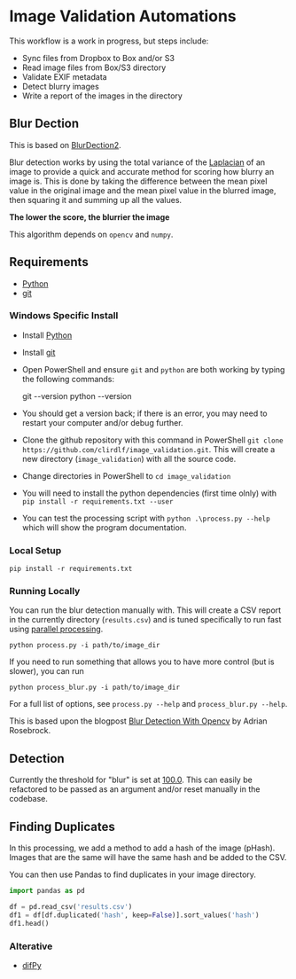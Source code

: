 # Image Validation Automations

This workflow is a work in progress, but steps include:

* Sync files from Dropbox to Box and/or S3
* Read image files from Box/S3 directory
* Validate EXIF metadata
* Detect blurry images
* Write a report of the images in the directory

## Blur Dection

This is based on [BlurDection2](https://github.com/WillBrennan/BlurDetection2).

Blur detection works by using the total variance of the [Laplacian](https://docs.opencv.org/4.9.0/d5/db5/tutorial_laplace_operator.html) of an image to provide a quick and accurate method for scoring how blurry an image is. This is done by taking the difference between the mean pixel value in the original image and the mean pixel value in the blurred image, then squaring it and summing up all the values.

**The lower the score, the blurrier the image**

This algorithm depends on `opencv` and `numpy`.

## Requirements

* [Python](https://www.python.org/downloads/)
* [git](https://www.git-scm.com/downloads)

### Windows Specific Install

* Install [Python](https://www.python.org/downloads/)
* Install [git](https://www.git-scm.com/download/win)
* Open PowerShell and ensure `git` and `python` are both working by typing the following commands:

    git --version
    python --version

* You should get a version back; if there is an error, you may need to restart your computer and/or debug further.
* Clone the github repository with this command in PowerShell `git clone https://github.com/clirdlf/image_validation.git`. This will create a new directory (`image_validation`) with all the source code.
* Change directories in PowerShell to `cd image_validation`
* You will need to install the python dependencies (first time olnly) with `pip install -r requirements.txt --user`
* You can test the processing script with `python .\process.py --help` which will show the program documentation.

### Local Setup

    pip install -r requirements.txt
    
### Running Locally

You can run the blur detection manually with. This will create a CSV report in the currently directory (`results.csv`) and is tuned specifically to run fast using [parallel processing](https://docs.python.org/3/library/multiprocessing.html).

    python process.py -i path/to/image_dir 
    
If  you need to run something that allows you to have more control (but is slower), you can run 

    python process_blur.py -i path/to/image_dir

For a full list of options, see `process.py --help` and `process_blur.py --help`.

This is based upon the blogpost [Blur Detection With Opencv](https://www.pyimagesearch.com/2015/09/07/blur-detection-with-opencv/) by Adrian Rosebrock.

## Detection

Currently the threshold for "blur" is set at [100.0](https://github.com/clirdlf/image_validation/blob/main/process.py#L64). This can easily be refactored to be passed as an argument and/or reset manually in the codebase. 

## Finding Duplicates

In this processing, we add a method to add a hash of the image (pHash). Images that are the same will have the same hash and be added to the CSV. 

You can then use Pandas to find duplicates in your image directory.

```python
import pandas as pd

df = pd.read_csv('results.csv')
df1 = df[df.duplicated('hash', keep=False)].sort_values('hash')
df1.head()
```

### Alterative

* [difPy](https://difpy.readthedocs.io/en/v4.0.1/)
